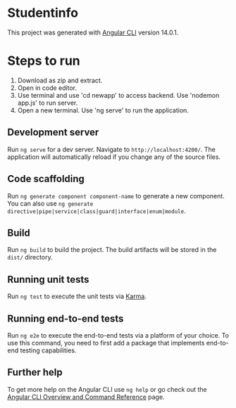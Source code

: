 # Studentinfo

This project was generated with [Angular CLI](https://github.com/angular/angular-cli) version 14.0.1.

# Steps to run

1. Download as zip and extract.
2. Open in code editor.
3. Use terminal and use 'cd newapp' to access backend. Use 'nodemon app.js' to run server.
4. Open a new terminal. Use 'ng serve' to run the application.

## Development server

Run `ng serve` for a dev server. Navigate to `http://localhost:4200/`. The application will automatically reload if you change any of the source files.

## Code scaffolding

Run `ng generate component component-name` to generate a new component. You can also use `ng generate directive|pipe|service|class|guard|interface|enum|module`.

## Build

Run `ng build` to build the project. The build artifacts will be stored in the `dist/` directory.

## Running unit tests

Run `ng test` to execute the unit tests via [Karma](https://karma-runner.github.io).

## Running end-to-end tests

Run `ng e2e` to execute the end-to-end tests via a platform of your choice. To use this command, you need to first add a package that implements end-to-end testing capabilities.

## Further help



To get more help on the Angular CLI use `ng help` or go check out the [Angular CLI Overview and Command Reference](https://angular.io/cli) page.
